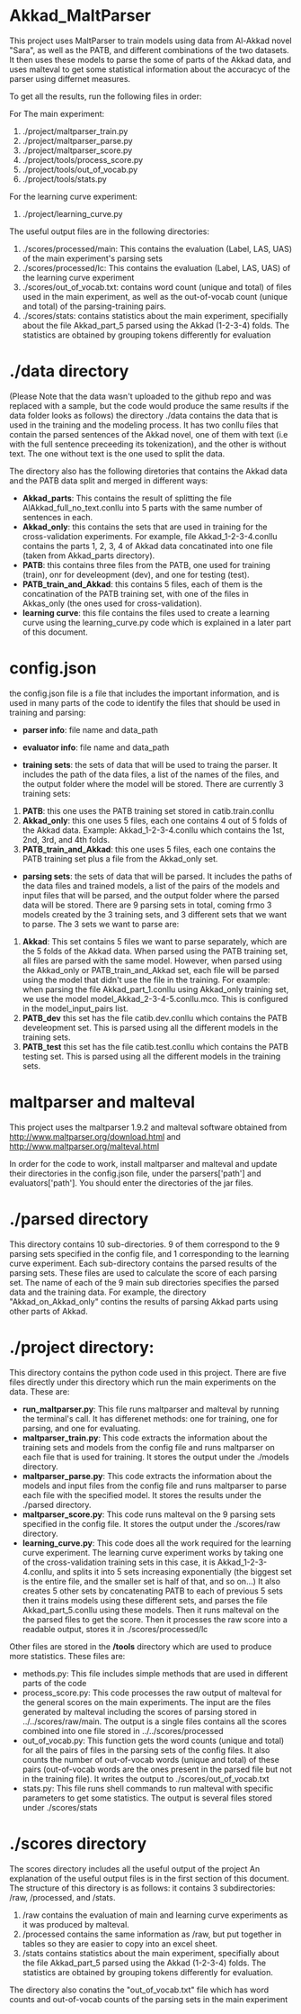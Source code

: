 # Akkad_MaltParser

This project uses MaltParser to train models using data from Al-Akkad novel "Sara", as well as the PATB, and different combinations of the two datasets. It then uses these models to parse the some of parts of the Akkad data, and uses malteval to get some statistical information about the accuracyc of the parser using differnet measures.

To get all the results, run the following files in order:

For The main experiment:
1. ./project/maltparser_train.py
2. ./project/maltparser_parse.py
3. ./project/maltparser_score.py
4. ./project/tools/process_score.py
5. ./project/tools/out_of_vocab.py
6. ./project/tools/stats.py

For the learning curve experiment:
1. ./project/learning_curve.py

The useful output files are in the following directories:
1. ./scores/processed/main: This contains the evaluation (Label, LAS, UAS) of the main experiment's parsing sets
2. ./scores/processed/lc: This contains the evaluation (Label, LAS, UAS) of the learning curve experiment 
3. ./scores/out_of_vocab.txt: contains word count (unique and total) of files used in the main experiment, as well as the out-of-vocab count (unique and total) of the parsing-training pairs.
4. ./scores/stats: contains statistics about the main experiment, specifially about the file Akkad_part_5 parsed using the Akkad (1-2-3-4) folds. The statistics are obtained by grouping tokens differently for evaluation

# ./data directory
(Please Note that the data wasn't uploaded to the github repo and was replaced with a sample, but the code would produce the same results if the data folder looks as follows)
the directory ./data contains the data that is used in the training and the modeling process. It has two conllu files that contain the parsed sentences of the Akkad novel, one of them with text (i.e with the full sentence preceeding its tokenization), and the other is without text. The one without text is the one used to split the data.

The directory also has the following diretories that contains the Akkad data and the PATB data split and merged in different ways:
- **Akkad_parts**: This contains the result of splitting the file AlAkkad_full_no_text.conllu into 5 parts with the same number of sentences in each.
- **Akkad_only**: this contains the sets that are used in training for the cross-validation experiments. For example, file Akkad_1-2-3-4.conllu contains the parts 1, 2, 3, 4 of Akkad data concatinated into one file (taken from Akkad_parts directory).
- **PATB**: this contains three files from the PATB, one used for training (train), onr for develeopment (dev), and one for testing (test).
- **PATB_train_and_Akkad**: this contains 5 files, each of them is the concatination of the PATB training set, with one of the files in Akkas_only (the ones used for cross-validation).
- **learning curve**: this file contains the files used to create a learning curve using the learning_curve.py code which is explained in a later part of this document.

# config.json
the config.json file is a file that includes the important information, and is used in many parts of the code to identify the files that should be used in training and parsing:
- **parser info**: file name and data_path
- **evaluator info**: file name and data_path

- **training sets**: the sets of data that will be used to traing the parser. It includes the path of the data files, a list of the names of the files, and the output folder where the model will be stored.
There are currently 3 training sets:
1. **PATB**: this one uses the PATB training set stored in catib.train.conllu
2. **Akkad_only**: this one uses 5 files, each one contains 4 out of 5 folds of the Akkad data. Example: Akkad_1-2-3-4.conllu which contains the 1st, 2nd, 3rd, and 4th folds.
3. **PATB_train_and_Akkad**: this one uses 5 files, each one contains the PATB training set plus a file from the Akkad_only set.

- **parsing sets**: the sets of data that will be parsed. It includes the paths of the data files and trained models, a list of the pairs of the models and input files that will be parsed, and the output folder where the parsed data will be stored. 
There are 9 parsing sets in total, coming frmo 3 models created by the 3 training sets, and 3 different sets that we want to parse. The 3 sets we want to parse are:
1. **Akkad**: This set contains 5 files we want to parse separately, which are the 5 folds of the Akkad data. When parsed using the PATB training set, all files are parsed with the same model. However, when parsed using the Akkad_only or PATB_train_and_Akkad set, each file will be parsed using the model that didn't use the file in the training. For example: when parsing the file Akkad_part_1.conllu using Akkad_only training set, we use the model model_Akkad_2-3-4-5.conllu.mco. This is configured in the model_input_pairs list.
2. **PATB_dev** this set has the file catib.dev.conllu which contains the PATB develeopment set. This is parsed using all the different models in the training sets.
2. **PATB_test** this set has the file catib.test.conllu which contains the PATB testing set. This is parsed using all the different models in the training sets.

# maltparser and malteval
This project uses the maltparser 1.9.2 and malteval software obtained from http://www.maltparser.org/download.html and http://www.maltparser.org/malteval.html

In order for the code to work, install maltparser and malteval and update their directories in the config.json file, under the parsers['path'] and evaluators['path']. You should enter the directories of the jar files.

# ./parsed directory
This directory contains 10 sub-directories. 9 of them correspond to the 9 parsing sets specified in the config file, and 1 corresponding to the learning curve experiment. Each sub-directory contains the parsed results of the parsing sets. These files are used to calculate the score of each parsing set.
The name of each of the 9 main sub directories specifies the parsed data and the training data. For example, the directory "Akkad_on_Akkad_only" contins the results of parsing Akkad parts using other parts of Akkad.

# ./project directory:
This directory contains the python code used in this project. There are five files directly under this directory which run the main experiments on the data. These are:
- **run_maltparser.py**: This file runs maltparser and malteval by running the terminal's call. It has differenet methods: one for training, one for parsing, and one for evaluating.
- **maltparser_train.py**: This code extracts the information about the training sets and models from the config file and runs maltparser on each file that is used for training. It stores the output under the ./models directory.
- **maltparser_parse.py**: This code extracts the information about the models and input files from the config file and runs maltparser to parse each file with the specified model. It stores the results under the ./parsed directory.
- **maltparser_score.py**: This code runs malteval on the 9 parsing sets specified in the config file. It stores the output under the ./scores/raw directory.
- **learning_curve.py**: This code does all the work required for the learning curve experiment.
The learning curve experiment works by taking one of the cross-validation training sets
in this case, it is Akkad_1-2-3-4.conllu, and splits it into 5 sets increasing exponentially (the biggest set is the entire file, and the smaller set is half of that, and so on...)
It also creates 5 other sets by concatenating PATB to each of previous 5 sets then it trains models using these different sets, and parses the file Akkad_part_5.conllu using these models.
Then it runs malteval on the the parsed files to get the score.
Then it processes the raw score into a readable output, stores it in ./scores/processed/lc

Other files are stored in the **/tools** directory which are used to produce more statistics. These files are:
- methods.py: This file includes simple methods that are used in different parts of the code
- process_score.py: This code processes the raw output of malteval for the general scores on the main experiments. The input are the files generated by malteval including the scores of parsing stored in ../../scores/raw/main. The output is a single files contains all the scores combined into one file stored in ../../scores/processed
- out_of_vocab.py: This function gets the word counts (unique and total) for all the pairs of files in the parsing sets of the config files. It also counts the number of out-of-vocab words (unique and total) of these pairs (out-of-vocab words are the ones present in the parsed file but not in the training file). It writes the output to ./scores/out_of_vocab.txt
- stats.py: This file runs shell commands to run malteval with specific parameters to get some statistics. The output is several files stored under ./scores/stats

# ./scores directory
The scores directory includes all the useful output of the project
An explanation of the useful output files is in the first section of this document.
The structure of this directory is as follows: 
it contains 3 subdirectories: /raw, /processed, and /stats. 
1. /raw contains the evaluation of main and learning curve experiments as it was produced by malteval.
2. /processed contains the same information as /raw, but put together in tables so they are easier to copy into an excel sheet.
3. /stats contains statistics about the main experiment, specifially about the file Akkad_part_5 parsed using the Akkad (1-2-3-4) folds. The statistics are obtained by grouping tokens differently for evaluation.

The directory also conatins the "out_of_vocab.txt" file which has word counts and out-of-vocab counts of the parsing sets in the main experiment